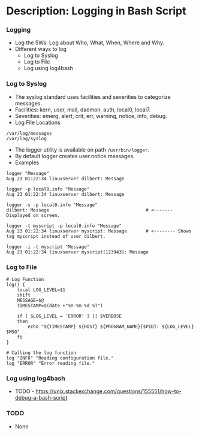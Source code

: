 # Description: Logging in Bash Script

### Logging
* Log the 5Ws: Log about Who, What, When, Where and Why.
* Different ways to log
    - Log to Syslog
    - Log to File
    - Log using log4bash

### Log to Syslog
* The syslog standard uses facilities and severities to categorize messages.
* Facilities: kern, user, mail, daemon, auth, local0, local7.
* Severities: emerg, alert, crit, err, warning, notice, info, debug.
* Log File Locations
```
/var/log/messages
/var/log/syslog
```
* The logger utility is available on path `/usr/bin/logger`.
* By default logger creates user.notice messages.
* Examples
``` 
logger "Message"
Aug 23 01:22:34 linuxserver dilbert: Message

logger -p local0.info "Message"
Aug 23 01:22:34 linuxserver dilbert: Message

logger -s -p local0.info "Message"
dilbert: Message                                    # <------- Displayed on screen.

logger -t myscript -p local0.info "Message"
Aug 23 01:22:34 linuxserver myscript: Message       # <-------- Shows tag myscript instead of user dilbert.

logger -i -t myscript "Message"
Aug 23 01:22:34 linuxserver myscript[123943]: Message
```

### Log to File
``` 
# Log Function
log() {
    local LOG_LEVEL=$1
    shift
    MESSAGE=$@
    TIMESTAMP=$(date +"%Y-%m-%d %T")
    
    if [ $LOG_LEVEL = 'ERROR' ] || $VERBOSE
    then
        echo "${TIMESTAMP} ${HOST} ${PROGRAM_NAME}[$PID]: ${LOG_LEVEL} $MSG"
    fi
}

# Calling the log function
log "INFO" "Reading configuration file."
log "ERROR" "Error reading file."
```

### Log using log4bash
* TODO - https://unix.stackexchange.com/questions/155551/how-to-debug-a-bash-script

### TODO
* None
